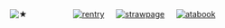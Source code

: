ㅤㅤㅤㅤㅤㅤㅤㅤ![★](https://files.catbox.moe/a3wlpt.png)
ㅤㅤㅤㅤㅤㅤ[![rentry](https://files.catbox.moe/2fdm7n.png)](https://rentry.co/vilest) ㅤ [![strawpage](https://files.catbox.moe/w027wj.png)](https://mors.straw.page) ㅤ [![atabook](https://files.catbox.moe/zct67x.png)](https://mors.atabook.org)
